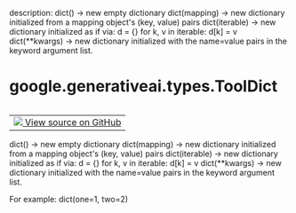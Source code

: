 description: dict() -> new empty dictionary dict(mapping) -> new dictionary initialized from a mapping object's (key, value) pairs dict(iterable) -> new dictionary initialized as if via: d = {} for k, v in iterable: d[k] = v dict(**kwargs) -> new dictionary initialized with the name=value pairs in the keyword argument list.

<div itemscope itemtype="http://developers.google.com/ReferenceObject">
<meta itemprop="name" content="google.generativeai.types.ToolDict" />
<meta itemprop="path" content="Stable" />
</div>

# google.generativeai.types.ToolDict

<!-- Insert buttons and diff -->

<table class="tfo-notebook-buttons tfo-api nocontent" align="left">
<td>
  <a target="_blank" href="https://github.com/google/generative-ai-python/blob/master/google/generativeai/types/content_types.py#L683-L684">
    <img src="https://www.tensorflow.org/images/GitHub-Mark-32px.png" />
    View source on GitHub
  </a>
</td>
</table>



dict() -> new empty dictionary dict(mapping) -> new dictionary initialized from a mapping object's (key, value) pairs dict(iterable) -> new dictionary initialized as if via: d = {} for k, v in iterable: d[k] = v dict(**kwargs) -> new dictionary initialized with the name=value pairs in the keyword argument list.

<!-- Placeholder for "Used in" -->
  For example:  dict(one=1, two=2)

